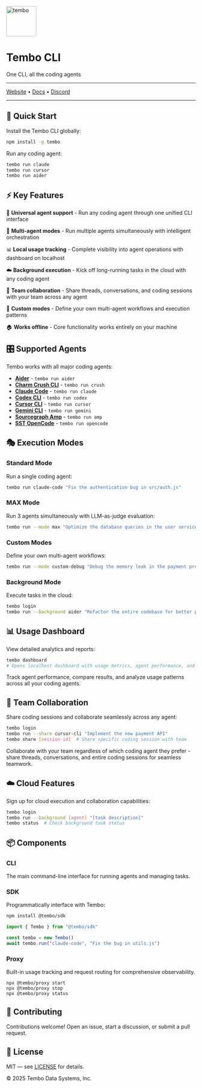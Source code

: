 <img src='https://github.com/user-attachments/assets/4659578d-18df-451a-9607-fd8eb3dbbbe0' alt='tembo' width='80px' height='80px'/>
<h1>Tembo CLI</h1>

<p>One CLI, all the coding agents</p>

---

[Website](https://tembo.io/cli) • [Docs](https://docs.tembo.io/cli) • [Discord](https://discord.com/invite/tembo)

---

## 🚀 Quick Start

Install the Tembo CLI globally:

```bash
npm install -g tembo
```

Run any coding agent:

```bash
tembo run claude
tembo run cursor
tembo run aider
```

## ⚡️ Key Features

🤖 **Universal agent support** - Run any coding agent through one unified CLI interface

🎯 **Multi-agent modes** - Run multiple agents simultaneously with intelligent orchestration

📊 **Local usage tracking** - Complete visibility into agent operations with dashboard on localhost

☁️ **Background execution** - Kick off long-running tasks in the cloud with any coding agent

🤝 **Team collaboration** - Share threads, conversations, and coding sessions with your team across any agent

🔧 **Custom modes** - Define your own multi-agent workflows and execution patterns

🏠 **Works offline** - Core functionality works entirely on your machine

## 🎛️ Supported Agents

Tembo works with all major coding agents:

- **[Aider](https://aider.chat/)** - `tembo run aider`
- **[Charm Crush CLI](https://github.com/charmbracelet/crush)** - `tembo run crush`
- **[Claude Code](https://docs.anthropic.com/en/docs/claude-code)** - `tembo run claude`
- **[Codex CLI](https://openai.com/codex/)** - `tembo run codex`
- **[Cursor CLI](https://cursor.com/cli)** - `tembo run cursor`
- **[Gemini CLI](https://github.com/google-gemini/gemini-cli)** - `tembo run gemini`
- **[Sourcegraph Amp](https://sourcegraph.com/amp)** - `tembo run amp`
- **[SST OpenCode](https://github.com/sst/opencode)** - `tembo run opencode`

## 🎭 Execution Modes

### Standard Mode

Run a single coding agent:

```bash
tembo run claude-code "Fix the authentication bug in src/auth.js"
```

### MAX Mode

Run 3 agents simultaneously with LLM-as-judge evaluation:

```bash
tembo run --mode max "Optimize the database queries in the user service"
```

### Custom Modes

Define your own multi-agent workflows:

```bash
tembo run --mode custom-debug "Debug the memory leak in the payment processor"
```

### Background Mode

Execute tasks in the cloud:

```bash
tembo login
tembo run --background aider "Refactor the entire codebase for better performance"
```

## 📊 Usage Dashboard

View detailed analytics and reports:

```bash
tembo dashboard
# Opens localhost dashboard with usage metrics, agent performance, and task history
```

Track agent performance, compare results, and analyze usage patterns across all your coding agents.

## 🤝 Team Collaboration

Share coding sessions and collaborate seamlessly across any agent:

```bash
tembo login
tembo run --share cursor-cli "Implement the new payment API"
tembo share [session-id]  # Share specific coding session with team
```

Collaborate with your team regardless of which coding agent they prefer - share threads, conversations, and entire coding sessions for seamless teamwork.

## ☁️ Cloud Features

Sign up for cloud execution and collaboration capabilities:

```bash
tembo login
tembo run --background [agent] "[task description]"
tembo status  # Check background task status
```

## 📦 Components

### CLI

The main command-line interface for running agents and managing tasks.

### SDK

Programmatically interface with Tembo:

```bash
npm install @tembo/sdk
```

```javascript
import { Tembo } from "@tembo/sdk"

const tembo = new Tembo()
await tembo.run("claude-code", "Fix the bug in utils.js")
```

### Proxy

Built-in usage tracking and request routing for comprehensive observability.

```
npx @tembo/proxy start
npx @tembo/proxy stop
npx @tembo/proxy status
```

## 🤝 Contributing

Contributions welcome! Open an issue, start a discussion, or submit a pull request.

## 📄 License

MIT — see [LICENSE](./LICENSE) for details.

© 2025 Tembo Data Systems, Inc.
